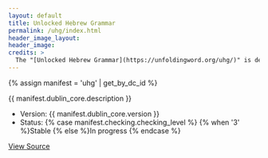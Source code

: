 ```yaml
---
layout: default
title: Unlocked Hebrew Grammar
permalink: /uhg/index.html
header_image_layout:
header_image:
credits: >
  The "[Unlocked Hebrew Grammar](https://unfoldingword.org/uhg/)" is designed by unfoldingWord and developed by the [Door43 World Missions Community](https://door43.org/). It is made available under a [Creative Commons Attribution-ShareAlike 4.0 International](https://creativecommons.org/licenses/by-sa/4.0/) license.
---
```


{% assign manifest = 'uhg' | get_by_dc_id %}
<p>{{ manifest.dublin_core.description }}</p>

<ul>
 <li>Version: {{ manifest.dublin_core.version }}</li>
 <li>Status: {% case manifest.checking.checking_level %}
{% when '3' %}Stable {% else %}In progress
{% endcase %}</li>
</ul>

<div class="text-center">
 <p>
  <a class="btn btn-dark btn-sm" href="{{ manifest.dublin_core.url }}" title="UHG Version {{ manifest.dublin_core.version }} Source">
   <i class="fa fa-archive"></i> View Source
  </a>
 </p>
</div>
